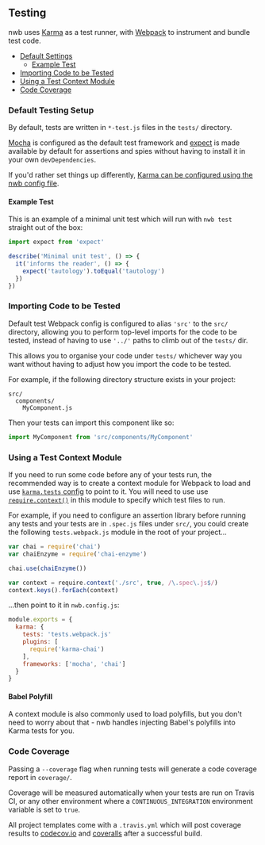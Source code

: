 ## Testing

nwb uses [Karma](http://karma-runner.github.io/) as a test runner, with [Webpack](https://webpack.github.io/) to instrument and bundle test code.

- [Default Settings](#default-settings)
  - [Example Test](#example-test)
- [Importing Code to be Tested](#importing-code-to-be-tested)
- [Using a Test Context Module](#using-a-test-context-module)
- [Code Coverage](#code-coverage)

### Default Testing Setup

By default, tests are written in `*-test.js` files in the `tests/` directory.

[Mocha](https://mochajs.org/) is configured as the default test framework and [expect](https://github.com/mjackson/expect) is made available by default for assertions and spies without having to install it in your own `devDependencies`.

If you'd rather set things up differently, [Karma can be configured using the nwb config file](/docs/Configuration.md#karma-object).

#### Example Test

This is an example of a minimal unit test which will run with `nwb test` straight out of the box:

```js
import expect from 'expect'

describe('Minimal unit test', () => {
  it('informs the reader', () => {
    expect('tautology').toEqual('tautology')
  })
})
```

### Importing Code to be Tested

Default test Webpack config is configured to alias `'src'` to the `src/` directory, allowing you to perform top-level imports for the code to be tested, instead of having to use `'../'` paths to climb out of the `tests/` dir.

This allows you to organise your code under `tests/` whichever way you want without having to adjust how you import the code to be tested.

For example, if the following directory structure exists in your project:

```
src/
  components/
    MyComponent.js
```

Then your tests can import this component like so:

```js
import MyComponent from 'src/components/MyComponent'
```

### Using a Test Context Module

If you need to run some code before any of your tests run, the recommended way is to create a context module for Webpack to load and use [`karma.tests` config](/docs/Configuration.md#tests-string) to point to it. You will need to use use [`require.context()`](https://webpack.github.io/docs/context.html#require-context) in this module to specify which test files to run.

For example, if you need to configure an assertion library before running any tests and your tests are in `.spec.js` files under `src/`, you could create the following `tests.webpack.js` module in the root of your project...

```js
var chai = require('chai')
var chaiEnzyme = require('chai-enzyme')

chai.use(chaiEnzyme())

var context = require.context('./src', true, /\.spec\.js$/)
context.keys().forEach(context)
```

...then point to it in `nwb.config.js`:

```js
module.exports = {
  karma: {
    tests: 'tests.webpack.js'
    plugins: [
      require('karma-chai')
    ],
    frameworks: ['mocha', 'chai']
  }
}
```

#### Babel Polyfill

A context module is also commonly used to load polyfills, but you don't need to worry about that - nwb handles injecting Babel's polyfills into Karma tests for you.

### Code Coverage

Passing a `--coverage` flag when running tests will generate a code coverage report in `coverage/`.

Coverage will be measured automatically when your tests are run on Travis CI, or any other environment where a `CONTINUOUS_INTEGRATION` environment variable is set to `true`.

All project templates come with a `.travis.yml` which will post coverage results to [codecov.io](https://codecov.io/) and [coveralls](https://coveralls.io) after a successful build.
